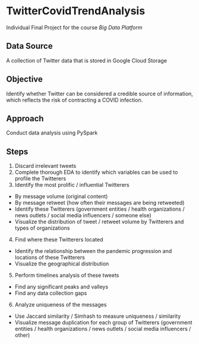 # TwitterCovidTrendAnalysis
Individual Final Project for the course *Big Data Platform*

## Data Source ##
A collection of Twitter data that is stored in Google Cloud Storage

## Objective ##
Identify whether Twitter can be considered a credible source of information, which reflects the risk of contracting a COVID infection.

## Approach ##
Conduct data analysis using PySpark

## Steps ##
1. Discard irrelevant tweets
2. Complete thorough EDA to identify which variables can be used to profile the Twitterers
3. Identify the most prolific / influential Twitterers
- By message volume (original content)
- By message retweet (how often their messages are being retweeted)
- Identify these Twitterers (government entities / health organizations / news outlets / social media influencers / someone else)
- Visualize the distribution of tweet / retweet volume by Twitterers and types of organizations
4. Find where these Twitterers located
- Identify the relationship between the pandemic progression and locations of these Twitterers
- Visualize the geographical distribution
5. Perform timelines analysis of these tweets
- Find any significant peaks and valleys
- Find any data collection gaps
6. Analyze uniqueness of the messages
- Use Jaccard similarity / Simhash to measure uniqueness / similarity
- Visualize message duplication for each group of Twitterers (government entities / health organizations / news outlets / social media influencers / other)
